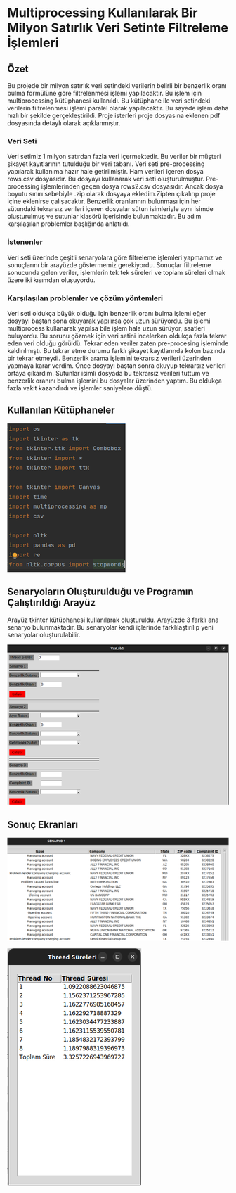 # Multiprocessing Kullanılarak Bir Milyon Satırlık Veri Setinte Filtreleme İşlemleri

## Özet

Bu projede bir milyon satırlık veri setindeki verilerin belirli bir benzerlik oranı bulma formülüne göre filtrelenmesi
işlemi yapılacaktır.
Bu işlem için multiprocessing kütüphanesi kullanıldı.
Bu kütüphane ile veri setindeki verilerin filtrelenmesi işlemi paralel olarak yapılacaktır.
Bu sayede işlem daha hızlı bir şekilde gerçekleştirildi.
Proje isterleri proje dosyasına eklenen pdf dosyasında detaylı olarak açıklanmıştır.

### Veri Seti

Veri setimiz 1 milyon satırdan fazla veri içermektedir.
Bu veriler bir müşteri şikayet kayıtlarının tutulduğu bir veri tabanı.
Veri seti pre-processing yapılarak kullanıma hazır hale getirilmiştir.
Ham verileri içeren dosya rows.csv dosyasıdır.
Bu dosyayı kullanarak veri seti oluşturulmuştur.
Pre-processing işlemlerinden geçen dosya rows2.csv dosyasıdır.
Ancak dosya boyutu sınırı sebebiyle .zip olarak dosyaya ekledim.Zipten çıkalırıp proje içine eklenirse çalışacaktır.
Benzerlik oranlarının bulunması için her sütundaki tekrarsız verileri içeren dosyalar sütun isimleriyle
aynı isimde oluşturulmuş ve sutunlar klasörü içerisinde bulunmaktadır. Bu adım karşılaşılan problemler başlığında
anlatıldı.

### İstenenler

Veri seti üzerinde çeşitli senaryolara göre filtreleme işlemleri yapmamız ve sonuçlarını bir arayüzde göstermemiz
gerekiyordu.
Sonuçlar filtreleme sonucunda gelen veriler, işlemlerin tek tek süreleri ve toplam süreleri olmak üzere iki kısımdan
oluşuyordu.

### Karşılaşılan problemler ve çözüm yöntemleri

Veri seti oldukça büyük olduğu için benzerlik oranı bulma işlemi eğer dosyayı baştan sona okuyarak yapılırsa çok uzun
sürüyordu.
Bu işlemi multiprocess kullanarak yapılsa bile işlem hala uzun sürüyor, saatleri buluyordu. Bu sorunu çözmek için veri
setini incelerken
oldukça fazla tekrar eden veri olduğu görüldü.
Tekrar eden veriler zaten pre-procesing işleminde kaldırılmıştı. Bu tekrar etme durumu farklı şikayet kayıtlarında kolon
bazında bir tekrar etmeydi.
Benzerlik arama işlemini tekrarsız verileri üzerinden yapmaya karar verdim.
Önce dosyayı baştan sonra okuyup tekrarsız verileri ortaya çıkardım.
Sutunlar isimli dosyada bu tekrarsız verileri tuttum ve benzerlik oranını bulma işlemini bu dosyalar üzerinden yaptım.
Bu oldukça fazla vakit kazandırdı ve işlemler saniyelere düştü.

## Kullanılan Kütüphaneler

![img.png](images/img_4.png)

## Senaryoların Oluşturulduğu ve Programın Çalıştırıldığı Arayüz

Arayüz tkinter kütüphanesi kullanılarak oluşturuldu. Arayüzde 3 farklı ana senaryo bulunmaktadır.
Bu senaryolar kendi içlerinde farklılaştırılıp yeni senaryolar oluşturulabilir.

![img_1.png](images%2Fimg_1.png)

## Sonuç Ekranları

![img_2.png](images%2Fimg_2.png)

![img_3.png](images%2Fimg_3.png)